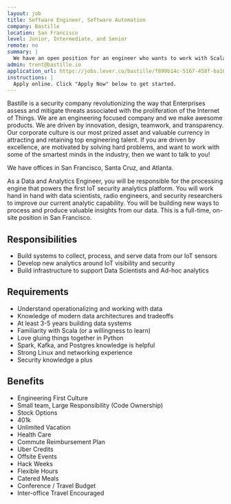 ```yaml
---
layout: job
title: Software Engineer, Software Automation
company: Bastille
location: San Francisco 
level: Junior, Intermediate, and Senior
remote: no
summary: |
  We have an open position for an engineer who wants to work with Scala, Spark, and Kafka. This position includes writing data infrastructure, analytics, and data mining. 
admin: trent@bastille.io
application_url: https://jobs.lever.co/bastille/f899b14c-5167-458f-ba10-0b4817ac05a0
instructions: |
  Apply online. Click "Apply Now" below to get started.
---
```


<!-- break -->

Bastille is a security company revolutionizing the way that Enterprises assess and mitigate threats associated with the proliferation of the Internet of Things. We are an engineering focused company and we make awesome products. We are driven by innovation, design, teamwork, and transparency. Our corporate culture is our most prized asset and valuable currency in attracting and retaining top engineering talent. If you are driven by excellence, are motivated by solving hard problems, and want to work with some of the smartest minds in the industry, then we want to talk to you!

We have offices in San Francisco, Santa Cruz, and Atlanta.

As a Data and Analytics Engineer, you will be responsible for the processing engine that powers the first IoT security analytics platform. You will work hand in hand with data scientists, radio engineers, and security researchers to improve our current analytic capability. You will be building new ways to process and produce valuable insights from our data. This is a full-time, on-site position in San Francisco.

## Responsibilities

- Build systems to collect, process, and serve data from our IoT sensors
- Develop new analytics around IoT visibility and security
- Build infrastructure to support Data Scientists and Ad-hoc analytics

## Requirements

- Understand operationalizing and working with data
- Knowledge of modern data architectures and tradeoffs
- At least 3-5 years building data systems
- Familiarity with Scala (or a willingness to learn)
- Love gluing things together in Python
- Spark, Kafka, and Postgres knowledge is helpful
- Strong Linux and networking experience
- Security knowledge a plus

## Benefits

- Engineering First Culture
- Small team, Large Responsibility (Code Ownership)
- Stock Options
- 401k
- Unlimited Vacation
- Health Care
- Commute Reimbursement Plan
- Uber Credits
- Offsite Events
- Hack Weeks
- Flexible Hours
- Catered Meals
- Conference / Travel Budget
- Inter-office Travel Encouraged


